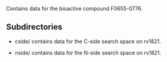 Contains data for the bioactive compound F0655-0776.

## Subdirectories

- cside/ contains data for the C-side search space on rv1821.

- nside/ contains data for the N-side search space on rv1821.

